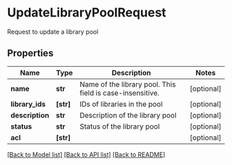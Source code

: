 # UpdateLibraryPoolRequest

Request to update a library pool

## Properties
Name | Type | Description | Notes
------------ | ------------- | ------------- | -------------
**name** | **str** | Name of the library pool. This field is case-insensitive. | [optional] 
**library_ids** | **[str]** | IDs of libraries in the pool | [optional] 
**description** | **str** | Description of the library pool | [optional] 
**status** | **str** | Status of the library pool | [optional] 
**acl** | **[str]** |  | [optional] 

[[Back to Model list]](../README.md#documentation-for-models) [[Back to API list]](../README.md#documentation-for-api-endpoints) [[Back to README]](../README.md)


